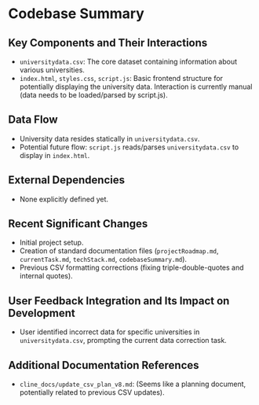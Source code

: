 # Codebase Summary

## Key Components and Their Interactions
- `universitydata.csv`: The core dataset containing information about various universities.
- `index.html`, `styles.css`, `script.js`: Basic frontend structure for potentially displaying the university data. Interaction is currently manual (data needs to be loaded/parsed by script.js).

## Data Flow
- University data resides statically in `universitydata.csv`.
- Potential future flow: `script.js` reads/parses `universitydata.csv` to display in `index.html`.

## External Dependencies
- None explicitly defined yet.

## Recent Significant Changes
- Initial project setup.
- Creation of standard documentation files (`projectRoadmap.md`, `currentTask.md`, `techStack.md`, `codebaseSummary.md`).
- Previous CSV formatting corrections (fixing triple-double-quotes and internal quotes).

## User Feedback Integration and Its Impact on Development
- User identified incorrect data for specific universities in `universitydata.csv`, prompting the current data correction task.

## Additional Documentation References
- `cline_docs/update_csv_plan_v8.md`: (Seems like a planning document, potentially related to previous CSV updates).